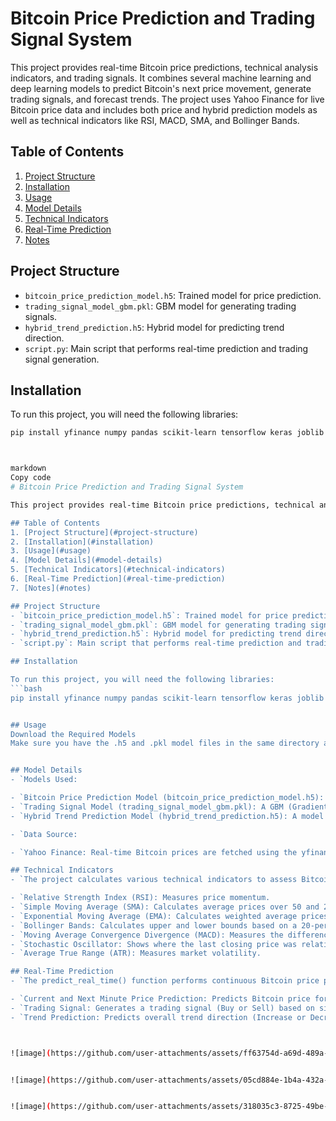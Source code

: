 # Bitcoin Price Prediction and Trading Signal System

This project provides real-time Bitcoin price predictions, technical analysis indicators, and trading signals. It combines several machine learning and deep learning models to predict Bitcoin's next price movement, generate trading signals, and forecast trends. The project uses Yahoo Finance for live Bitcoin price data and includes both price and hybrid prediction models as well as technical indicators like RSI, MACD, SMA, and Bollinger Bands.

## Table of Contents
1. [Project Structure](#project-structure)
2. [Installation](#installation)
3. [Usage](#usage)
4. [Model Details](#model-details)
5. [Technical Indicators](#technical-indicators)
6. [Real-Time Prediction](#real-time-prediction)
7. [Notes](#notes)

## Project Structure
- `bitcoin_price_prediction_model.h5`: Trained model for price prediction.
- `trading_signal_model_gbm.pkl`: GBM model for generating trading signals.
- `hybrid_trend_prediction.h5`: Hybrid model for predicting trend direction.
- `script.py`: Main script that performs real-time prediction and trading signal generation.

## Installation

To run this project, you will need the following libraries:
```bash
pip install yfinance numpy pandas scikit-learn tensorflow keras joblib



markdown
Copy code
# Bitcoin Price Prediction and Trading Signal System

This project provides real-time Bitcoin price predictions, technical analysis indicators, and trading signals. It combines several machine learning and deep learning models to predict Bitcoin's next price movement, generate trading signals, and forecast trends. The project uses Yahoo Finance for live Bitcoin price data and includes both price and hybrid prediction models as well as technical indicators like RSI, MACD, SMA, and Bollinger Bands.

## Table of Contents
1. [Project Structure](#project-structure)
2. [Installation](#installation)
3. [Usage](#usage)
4. [Model Details](#model-details)
5. [Technical Indicators](#technical-indicators)
6. [Real-Time Prediction](#real-time-prediction)
7. [Notes](#notes)

## Project Structure
- `bitcoin_price_prediction_model.h5`: Trained model for price prediction.
- `trading_signal_model_gbm.pkl`: GBM model for generating trading signals.
- `hybrid_trend_prediction.h5`: Hybrid model for predicting trend direction.
- `script.py`: Main script that performs real-time prediction and trading signal generation.

## Installation

To run this project, you will need the following libraries:
```bash
pip install yfinance numpy pandas scikit-learn tensorflow keras joblib


## Usage
Download the Required Models
Make sure you have the .h5 and .pkl model files in the same directory as the script.


## Model Details
- `Models Used:

- `Bitcoin Price Prediction Model (bitcoin_price_prediction_model.h5): Uses a time-series model to predict the Bitcoin price for the next minute.
- `Trading Signal Model (trading_signal_model_gbm.pkl): A GBM (Gradient Boosting Machine) that generates trading signals (Buy or Sell) based on technical indicators.
- `Hybrid Trend Prediction Model (hybrid_trend_prediction.h5): A model that uses price predictions and additional features to forecast the overall trend (Increase or Decrease).

- `Data Source:

- `Yahoo Finance: Real-time Bitcoin prices are fetched using the yfinance library, updating every minute.

## Technical Indicators
- `The project calculates various technical indicators to assess Bitcoin’s price action, including:

- `Relative Strength Index (RSI): Measures price momentum.
- `Simple Moving Average (SMA): Calculates average prices over 50 and 200 periods.
- `Exponential Moving Average (EMA): Calculates weighted average prices with a span of 20 periods.
- `Bollinger Bands: Calculates upper and lower bounds based on a 20-period moving average.
- `Moving Average Convergence Divergence (MACD): Measures the difference between short-term and long-term EMAs.
- `Stochastic Oscillator: Shows where the last closing price was relative to the recent high/low range.
- `Average True Range (ATR): Measures market volatility.

## Real-Time Prediction
- `The predict_real_time() function performs continuous Bitcoin price predictions every minute and calculates the following outputs:

- `Current and Next Minute Price Prediction: Predicts Bitcoin price for the current and next minute using price_model.
- `Trading Signal: Generates a trading signal (Buy or Sell) based on signal_model predictions.
- `Trend Prediction: Predicts overall trend direction (Increase or Decrease) using hybrid_model.'''



![image](https://github.com/user-attachments/assets/ff63754d-a69d-489a-9105-7349bec5722f)


![image](https://github.com/user-attachments/assets/05cd884e-1b4a-432a-8b0a-a82ab6ac96ad)


![image](https://github.com/user-attachments/assets/318035c3-8725-49be-a391-b07e5c966b54)



